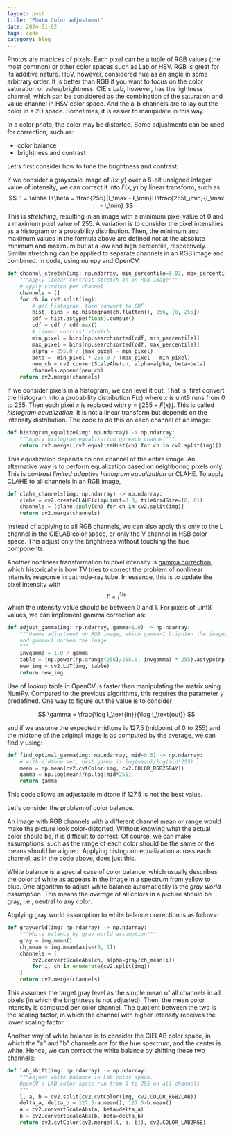 ```yaml
---
layout: post
title: "Photo Color Adjustment"
date: 2024-01-02
tags: code
category: blog
---
```



Photos are matrices of pixels. Each pixel can be a tuple of RGB values (the most common) or other color spaces such as Lab or HSV. RGB is great for its additive nature. HSV, however, considered hue as an angle in some arbitrary order. It is better than RGB if you want to focus on the color saturation or value/brightness. CIE's Lab, however, has the lightness channel, which can be considered as the combination of the saturation and value channel in HSV color space. And the a-b channels are to lay out the color in a 2D space. Sometimes, it is easier to manipulate in this way.

In a color photo, the color may be distorted. Some adjustments can be used for correction, such as:
- color balance
- brightness and contrast

Let's first consider how to tune the brightness and contrast.

If we consider a grayscale image of $I(x,y)$ over a 8-bit unsigned integer value of intensity, we can correct it into $I'(x,y)$ by linear transform, such as:
$$
I' = \alpha I+\beta = \frac{255}{I_\max - I_\min}I+\frac{255I_\min}{I_\max - I_\min}
$$
This is *stretching*, resulting in an image with a minimum pixel value of 0 and a maximum pixel value of 255. A variation is to consider the pixel intensities as a histogram or a probability distribution. Then, the minimum and maximum values in the formula above are defined not at the absolute minimum and maximum but at a low and high percentile, respectively. Similar stretching can be applied to separate channels in an RGB image and combined. In code, using numpy and OpenCV:

```python
def channel_stretch(img: np.ndarray, min_percentile=0.01, max_percentile=0.99) -> np.ndarray:
    """Apply linear contrast stretch on an RGB image"""
    # apply stretch per channel
    channels = []
    for ch in cv2.split(img):
        # get histogram, then convert to CDF
        hist, bins = np.histogram(ch.flatten(), 256, [0, 255])
        cdf = hist.astype(float).cumsum()
        cdf = cdf / cdf.max()
        # linear contrast stretch
        min_pixel = bins[np.searchsorted(cdf, min_percentile)]
        max_pixel = bins[np.searchsorted(cdf, max_percentile)]
        alpha = 255.0 / (max_pixel - min_pixel)
        beta = -min_pixel * 255.0 / (max_pixel - min_pixel)
        new_ch = cv2.convertScaleAbs(ch, alpha=alpha, beta=beta)
        channels.append(new_ch)
    return cv2.merge(channels)
```

If we consider pixels in a histogram, we can level it out. That is, first convert the histogram into a probability distribution $F(x)$ where $x$ is uint8 runs from 0 to 255. Then each pixel $x$ is replaced with $y=\lfloor 255\times F(x)\rfloor$. This is called *histogram equalization*. It is not a linear transform but depends on the intensity distribution. The code to do this on each channel of an image:

```python
def histogram_equalize(img: np.ndarray) -> np.ndarray:
    """Apply histogram equalization on each channel"""
    return cv2.merge([cv2.equalizeHist(ch) for ch in cv2.split(img)])
```

This equalization depends on one channel of the entire image. An alternative way is to perform equalization based on neighboring pixels only. This is *contrast limited adaptive histogram equalization* or CLAHE. To apply CLAHE to all channels in an RGB image,

```python
def clahe_channels(img: np.ndarray) -> np.ndarray:
    clahe = cv2.createCLAHE(clipLimit=3.0, tileGridSize=(8, 8))
    channels = [clahe.apply(ch) for ch in cv2.split(img)]
    return cv2.merge(channels)
```

Instead of applying to all RGB channels, we can also apply this only to the L channel in the CIELAB color space, or only the V channel in HSB color space. This adjust only the brightness without touching the hue components.

Another nonlinear transformation to pixel intensity is [gamma correction](https://en.wikipedia.org/wiki/Gamma_correction), which historically is how TV tries to correct the problem of nonlinear intensity response in cathode-ray tube. In essence, this is to update the pixel intensity with
$$
I' = I^{1/\gamma}
$$
which the intensity value should be between 0 and 1. For pixels of uint8 values, we can implement gamma correction as:

```python
def adjust_gamma(img: np.ndarray, gamma=1.0) -> np.ndarray:
    """Gamma adjustment on RGB image, which gamma>1 brighten the image,
    and gamma<1 darken the image
    """
    invgamma = 1.0 / gamma
    table = (np.power(np.arange(256)/255.0, invgamma) * 255).astype(np.uint8)
    new_img = cv2.LUT(img, table)
    return new_img
```

Use of lookup table in OpenCV is faster than manipulating the matrix using NumPy. Compared to the previous algorithms, this requires the parameter $\gamma$ predefined. One way to figure out the value is to consider

$$
\gamma = \frac{\log I_\text{in}}{\log I_\text{out}}
$$

and if we assume the expected midtone is 127.5 (midpoint of 0 to 255) and the midtone of the original image is as computed by the average, we can find $\gamma$ using:

```python
def find_optimal_gamma(img: np.ndarray, mid=0.5) -> np.ndarray:
    # with midtone set, best gamma is log(mean)/log(mid*255)
    mean = np.mean(cv2.cvtColor(img, cv2.COLOR_RGB2GRAY))
    gamma = np.log(mean)/np.log(mid*255)
    return gamma
```

This code allows an adjustable midtone if 127.5 is not the best value.

Let's consider the problem of color balance.

An image with RGB channels with a different channel mean or range would make the picture look color-distorted. Without knowing what the actual color should be, it is difficult to correct. Of course, we can make assumptions, such as the range of each color should be the same or the means should be aligned. Applying histogram equalization across each channel, as in the code above, does just this.

White balance is a special case of color balance, which usually describes the color of white as appears in the image in a spectrum from yellow to blue. One algorithm to adjust white balance automatically is the *gray world assumption*. This means the *average* of all colors in a picture should be gray, i.e., neutral to any color.

Applying gray world assumption to white balance correction is as follows:

```python
def grayworld(img: np.ndarray) -> np.ndarray:
    """White balance by gray world assumption"""
    gray = img.mean()
    ch_mean = img.mean(axis=(0, 1))
    channels = [
        cv2.convertScaleAbs(ch, alpha=gray/ch_mean[i])
        for i, ch in enumerate(cv2.split(img))
    ]
    return cv2.merge(channels)
```

This assumes the target gray level as the simple mean of all channels in all pixels (in which the brightness is not adjusted). Then, the mean color intensity is computed per color channel. The quotient between the two is the scaling factor, in which the channel with higher intensity receives the lower scaling factor.

Another way of white balance is to consider the CIELAB color space, in which the "a" and "b" channels are for the hue spectrum, and the center is white. Hence, we can correct the white balance by shifting these two channels:

```python
def lab_shift(img: np.ndarray) -> np.ndarray:
    """Adjust white balance in Lab color space.
    OpenCV's LAB color space run from 0 to 255 on all channels
    """
    l, a, b = cv2.split(cv2.cvtColor(img, cv2.COLOR_RGB2LAB))
    delta_a, delta_b = 127.5-a.mean(), 127.5-b.mean()
    a = cv2.convertScaleAbs(a, beta=delta_a)
    b = cv2.convertScaleAbs(b, beta=delta_b)
    return cv2.cvtColor(cv2.merge([l, a, b]), cv2.COLOR_LAB2RGB)
```
